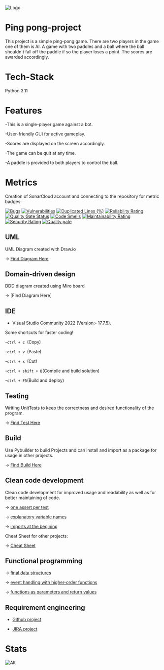 ![Logo](https://i.pinimg.com/1200x/2c/d2/44/2cd244d545e8ce5c263bf5ba90ff7f79.jpg)

# Ping pong-project
This project is a simple ping-pong game.
There are two players in the game one of them is AI.
A game with two paddles and a ball where the ball shouldn't fall off the paddle if so the player loses a point.
The scores are awarded accordingly.

# Tech-Stack
Python 3.11

# Features
-This is a single-player game against a bot.

-User-friendly GUI for active gameplay.

-Scores are displayed on the screen accordingly.

-The game can be quit at any time.

-A paddle is provided to both players to control the ball.

# Metrics

Creation of SonarCloud account and connecting to the repository for metric badges:

[![Bugs](https://sonarcloud.io/api/project_badges/measure?project=Pradyumna2098_pingpong-project&metric=bugs)](https://sonarcloud.io/summary/new_code?id=Pradyumna2098_pingpong-project)
[![Vulnerabilities](https://sonarcloud.io/api/project_badges/measure?project=Pradyumna2098_pingpong-project&metric=vulnerabilities)](https://sonarcloud.io/summary/new_code?id=Pradyumna2098_pingpong-project)
[![Duplicated Lines (%)](https://sonarcloud.io/api/project_badges/measure?project=Pradyumna2098_pingpong-project&metric=duplicated_lines_density)](https://sonarcloud.io/summary/new_code?id=Pradyumna2098_pingpong-project)
[![Reliability Rating](https://sonarcloud.io/api/project_badges/measure?project=Pradyumna2098_pingpong-project&metric=reliability_rating)](https://sonarcloud.io/summary/new_code?id=Pradyumna2098_pingpong-project)
[![Quality Gate Status](https://sonarcloud.io/api/project_badges/measure?project=Pradyumna2098_pingpong-project&metric=alert_status)](https://sonarcloud.io/summary/new_code?id=Pradyumna2098_pingpong-project)
[![Code Smells](https://sonarcloud.io/api/project_badges/measure?project=Pradyumna2098_pingpong-project&metric=code_smells)](https://sonarcloud.io/summary/new_code?id=Pradyumna2098_pingpong-project)
[![Maintainability Rating](https://sonarcloud.io/api/project_badges/measure?project=Pradyumna2098_pingpong-project&metric=sqale_rating)](https://sonarcloud.io/summary/new_code?id=Pradyumna2098_pingpong-project)
[![Security Rating](https://sonarcloud.io/api/project_badges/measure?project=Pradyumna2098_pingpong-project&metric=security_rating)](https://sonarcloud.io/summary/new_code?id=Pradyumna2098_pingpong-project)
[![Quality gate](https://sonarcloud.io/api/project_badges/quality_gate?project=Pradyumna2098_pingpong-project)](https://sonarcloud.io/summary/new_code?id=Pradyumna2098_pingpong-project)

## UML

UML Diagram created with Draw.io

&rarr; [Find Diagram Here](https://github.com/Pradyumna2098/pingpong-project/tree/main/UML)

## Domain-driven design

DDD diagram created using Miro board

&rarr; [Find Diagram Here]

## IDE

 - Visual Studio Community 2022 (Version:- 17.7.5).
   
Some shortcuts for faster coding!

-```ctrl + c ```(Copy)

-```ctrl + v ```(Paste)

-```ctrl + x ```(Cut)

-```ctrl + shift + B```(Compile and build solution)

-```ctrl + F5```(Build and deploy)

## Testing

Writing UnitTests to keep the correctness and desired functionality of the program.

&rarr; [Find Test Here](https://github.com/Pradyumna2098/pingpong-project/blob/main/test.py)

## Build

Use Pybuilder to build Projects and can install and import as a package for usage in other projects.

&rarr; [Find Build Here](https://github.com/Pradyumna2098/pingpong-project/blob/main/build.py)

## Clean code development

Clean code development for improved usage and readability as well as for better maintaining of code.

&rarr; [one assert per test](https://github.com/Pradyumna2098/pingpong-project/blob/main/test.py#L25)

&rarr; [explanatory variable names](https://github.com/Pradyumna2098/pingpong-project/blob/main/game.py#L20)

&rarr; [imports at the begining](https://github.com/Pradyumna2098/pingpong-project/blob/main/build.py#L1)

Cheat Sheet for other projects:

&rarr; [Cheat Sheet](https://github.com/Pradyumna2098/pingpong-project/blob/main/cheat%20sheet.txt)

## Functional programming

&rarr; [final data structures](https://github.com/Pradyumna2098/pingpong-project/blob/main/game.py#L16)

&rarr; [event handling with higher-order functions](https://github.com/Pradyumna2098/pingpong-project/blob/main/game.py#L32)

&rarr; [functions as parameters and return values](https://github.com/Pradyumna2098/pingpong-project/blob/main/test2.py#L49)

## Requirement engineering

- [Github project](https://github.com/users/Pradyumna2098/projects/4)

- [JIRA project](https://pradyumnaswara.atlassian.net/jira/software/projects/PINGPONG/boards/1)

# Stats
![Alt](https://repobeats.axiom.co/api/embed/b559d2e40001492d162da609caa0a9dcfd1b832c.svg "Repobeats analytics image")
